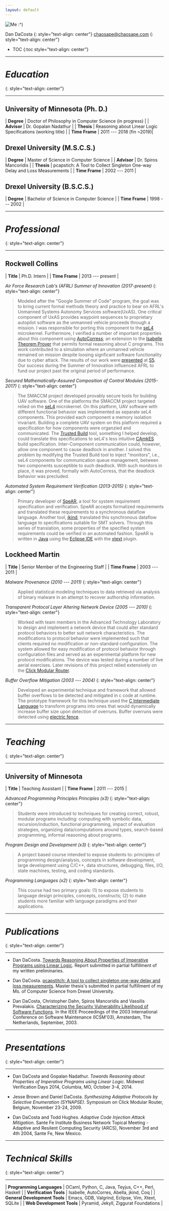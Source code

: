 ```yaml
---
layout: default
---
```


![Me :^)](img/danonaboat.png)

Dan DaCosta
{: style="text-align: center"}
chaosape@chaosape.com
{: style="text-align: center"}

* TOC
{:toc style="text-align: center"}


* * * 

# *Education* 
{: style="text-align: center"}

* * * 


## University of Minnesota (Ph. D.)

| **Degree**  | Doctor of Philosophy in Computer Science (in progress) |
| **Advisor** | Dr. Gopalan Nadathur |
| **Thesis**  | Reasoning about Linear Logic Specifications (working title) |
| **Time Frame**  | 2011 --- 2018 (fin ~2019)|

## Drexel University (M.S.C.S.)

| **Degree**  | Master of Science in Computer Science |
| **Advisor** | Dr. Spiros Mancoridis |
| **Thesis**  | pcapstich: A Tool to Collect Singleton One-way Delay and Loss Measurements |
| **Time Frame**  | 2002 --- 2011 |

## Drexel University (B.S.C.S.)

| **Degree**  | Bachelor of Science in Computer Science |
| **Time Frame**  | 1998 --- 2002 |

* * * 

# *Professional*
{: style="text-align: center"}

* * *

## Rockwell Collins

| **Title**  | Ph.D. Intern |
| **Time Frame**  | 2013 --- present |

*Air Force Research Lab's (AFRL) Summer of Innovation (2017-present)*
{: style="text-align: center"}

> Modeled after the "Google Summer of Code" program, the goal was to
bring current formal methods theory and practice to bear on AFRL's
Unmanned Systems Autonomy Services software(UxAS). One critical
component of UxAS provides waypoint sequences to proprietary autopilot
software as the unmanned vehicle proceeds through a mission. I was
responsible for porting this component to the
[seL4](https://sel4.systems) microkernel. Furthermore, I verified a
number of important properties about this component using
[AutoCorress](http://ssrg.nicta.com.au/projects/TS/autocorres/); an
extension to the
[Isabelle Theorem Prover](https://isabelle.in.tum.de/) that permits
formal reasoning about C programs. This work contributed to a
simulation where an unmanned vehicle remained on mission despite
loosing signficant software functionality due to cyber attack. The
results of our work were
[presented](http://mys5.org/Proceedings/2017/Day_3/2017-S5-Day3_1345_SoI_Task-Service_Planning_Group_Backes.pdf)
at [S5](http://mys5.org).  Our success during the Summer of Innovation
influenced AFRL to fund our project past the original period of
performance.

*Secured Mathematically-Assured Composition of Control Modules
(2015-2017)*
{: style="text-align: center"}

> The SMACCM project developed provably secure tools for building UAV
software. One of the platforms the SMACCM project targeted relied on
the [seL4](https://sel4.systems) microkernel. On this platform, UAV
software with different functional behavior was implemented as
separate seL4 components. This provided each component a memory
isolation invariant. Building a complete UAV system on this platform
required a specification for how components were organzied and
communicated. The [Trusted Build]() tool, something I helped develop,
could translate this specifications to seL4's less intuitive
[CAmkES](http://wiki.sel4.systems/CAmkES) build
specification. Inter-Component communication could, however, allow one
component to cause deadlock in another. I solved this problem by
modifying the Trusted Build tool to inject "monitors", i.e., seL4
components for communication queue management, between two components
susceptible to such deadlock. With such monitors in place, it was
proved, formally with AutoCorress, that the deadlock behavior was
precluded.

*Automated System Requirement Verification (2013-2015)*
{: style="text-align: center"}

> Primary developer of [SpeAR](https://github.com/AFifarek/SpeAR), a
tool for system requirement specification and verification. SpeAR
accepts formalized requirements and translated these requirements to a
synchronous dataflow language. Another tool,
[jkind](https://github.com/agacek/jkind), translated this synchronous
dataflow language to specifications suitable for SMT solvers.  Through
this series of translation, some properties of the specified system
requirements could be verified in an automated fashion. SpeAR is
written in [Java](https://www.java.com/) using the
[Eclipse IDE](https://eclipse.org/) with the
[xtext](https://www.itemis.com/en/xtext/download/) plugin.


## Lockheed Martin

| **Title**  | Senior Member of the Engineering Staff |
| **Time Frame**  | 2003 --- 2011 |

*Malware Provenance (2010 --- 2011)*
{: style="text-align: center"}

> Applied statistical modeling techniques to data retrieved via analysis
of binary malware in an attempt to recover authorship information.

*Transparent Protocol Layer Altering Network Device (2005 --- 2010)*
{: style="text-align: center"}

> Worked with team members in the Advanced Technology Laboratory to
design and implement a network device that could alter standard
protocol behaviors to better suit network characteristics. The
modifications to protocol behavior were implemented such that clients
required no modification or non-standard configuration. The system
allowed for easy modification of protocol behavior through
configuration files and served as an experimental platform for new
protocol modifications. The device was tested during a number of live
aerial exercises. Later revisions of this project relied extensively
on the
[Click Modular Router](http://www.read.cs.ucla.edu/click/click).

*Buffer Overflow Mitigation (2003 --- 2004)*
{: style="text-align: center"}

> Developed an experimental technique and framework that allowed buffer
overflows to be detected and mitigated in c code at runtime. The
prototype framework for this technique used the [C Intermediate
Language](http://www.cs.berkeley.edu/~necula/cil/) to transform
programs into ones that would dynamically increase buffer size upon
detection of overruns. Buffer overruns were detected using
[electric fence]([http://en.wikipedia.org/wiki/Electric_Fence).


* * * 

# *Teaching*
{: style="text-align: center"}

* * *

## University of Minnesota

| **Title**  | Teaching Assistant |
| **Time Frame**  | 2011 --- 2015 |

*Advanced Programming Principles Principles (x3)*
{: style="text-align: center"}

> Students were introduced to techniques for creating correct, robust, modular
> programs including: computing with symbolic data, recursion/induction,
> functional programming, impact of evaluation strategies,
> organizing data/computations around types, search-based programming,
> informal reasoning about programs.

*Program Design and Development (x3)*
{: style="text-align: center"}

> A project based course intended to expose students to:
> principles of programming design/analysis, concepts in software
> development, large development using C/C++, data structures,
> debugging, files, I/O, state machines, testing, and coding standards.

*Programming Languages (x2)*
{: style="text-align: center"}

> This course had two primary goals: (1) to expose students to language
> design principles, concepts, constructs; (2) to make students more familiar
> with language paradigms and their applications.

* * * 

# *Publications*
{: style="text-align: center"}

* * * 

+ Dan DaCosta. [Towards Reasoning About Properties of Imperative
Programs using Linear Logic](pubs/1503.00826v1.pdf).
Report submitted in partial fulfillment of my written preliminaries.

+ Dan DaCosta. [pcapstitch: A tool to collect singleton one-way delay and loss measurements](pubs/pcapstitch.pdf).
Master thesis's submitted in partial fulfillment of my Ms. of Computer
Science from Drexel University.

+ Dan DaCosta, Christopher Dahn, Spiros Mancoridis and Vassilis Prevalakis.
[Characterizing the Security Vulnerability Likelihood of Software Functions](pubs/ICSM03.pdf).
In the IEEE Proceedings of the 2003 International Conference on
Software Maintenance (ICSM'03), Amsterdam, The Netherlands,
September, 2003.

* * * 

# *Presentations*
{: style="text-align: center"}

* * * 

+ Dan DaCosta and Gopalan Nadathur. *Towards Reasoning about
Properties of Imperative Programs using Linear Logic*. Midwest
Verification Days 2014, Columbia, MO, October 3-4, 2014.

+ Jesse Brown and Daniel DaCosta. *Synthesizing Adaptive Protocols by
Selective Enumeration (SYNAPSE)*. Symposium on Click Modular Router,
Belgium, November 23-24, 2009.

+ Dan DaCosta and Todd Hughes. *Adaptive Code Injection Attack
Mitigation*. Sante Fe Institute Business Network Topical Meeting -
Adaptive and Resilent Computing Security (ARCS), November 3rd and
4th 2004, Sante Fe, New Mexico.


* * * 

# *Technical Skills*
{: style="text-align: center"}

* * * 

| **Programming Languages** | OCaml, Python, C, Java, Teyjus, C++, Perl, Haskell |
| **Verification Tools** | Isabelle, AutoCorres, Abella, jkind, Coq |
| **General Development Tools** | Emacs, GDB, Valgrind, Eclipse, Vim, Xtext, SQLite  |
| **Web Development Tools** | Pyramid, Jekyll, Ziggurat Foundations | 
